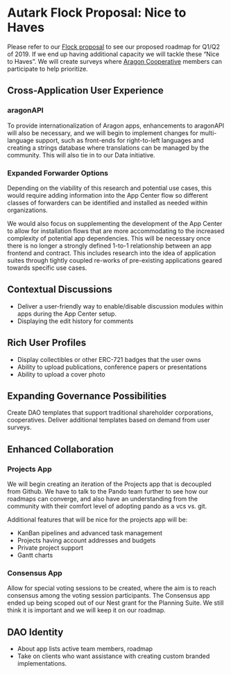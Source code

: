 # Autark Flock Proposal: Nice to Haves
Please refer to our [Flock proposal](https://github.com/AutarkCo/flock/blob/master/teams/Autark/2019Q1-2.md) to see our proposed roadmap for Q1/Q2 of 2019. If we end up having additional capacity we will tackle these “Nice to Haves”. We will create surveys where [Aragon Cooperative](https://forum.aragon.org/t/community-initiative-aragon-cooperative/356) members can participate to help prioritize.

## Cross-Application User Experience
### aragonAPI
To provide internationalization of Aragon apps, enhancements to aragonAPI will also be necessary, and we will begin to implement changes for multi-language support, such as front-ends for right-to-left languages and creating a strings database where translations can be managed by the community. This will also tie in to our Data initiative.
### Expanded Forwarder Options
Depending on the viability of this research and potential use cases, this would require adding information into the App Center flow so different classes of forwarders can be identified and installed as needed within organizations. 

We would also focus on supplementing the development of the App Center to allow for installation flows that are more accommodating to the increased complexity of potential app dependencies. This will be necessary once there is no longer a strongly defined 1-to-1 relationship between an app frontend and contract. This includes research into the idea of application suites through tightly coupled re-works of pre-existing applications geared towards specific use cases.
## Contextual Discussions
- Deliver a user-friendly way to enable/disable discussion modules within apps during the App Center setup.
- Displaying the edit history for comments
## Rich User Profiles
- Display collectibles or other ERC-721 badges that the user owns
- Ability to upload publications, conference papers or presentations
- Ability to upload a cover photo
## Expanding Governance Possibilities
Create DAO templates that support traditional shareholder corporations, cooperatives. Deliver additional templates based on demand from user surveys.

## Enhanced Collaboration
### Projects App
We will begin creating an iteration of the Projects app that is decoupled from Github. We have to talk to the Pando team further to see how our roadmaps can converge, and also have an understanding from the community with their comfort level of adopting pando as a vcs vs. git. 

Additional features that will be nice for the projects app will be:
- KanBan pipelines and advanced task management
- Projects having account addresses and budgets
- Private project support
- Gantt charts
### Consensus App
Allow for special voting sessions to be created, where the aim is to reach consensus among the voting session participants.
The Consensus app ended up being scoped out of our Nest grant for the Planning Suite. We still think it is important and we will keep it on our roadmap. 
## DAO Identity
- About app lists active team members, roadmap
- Take on clients who want assistance with creating custom branded implementations. 
